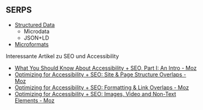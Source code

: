 ## SERPS

* [Structured Data](https://developers.google.com/structured-data)
	* Microdata
	* JSON+LD
* [Microformats](https://microformats.org)

Interessante Artikel zu SEO und Accessibility
* [What You Should Know About Accessibility + SEO, Part I: An Intro - Moz](https://moz.com/blog/accessibility-seo-1)
* [Optimizing for Accessibility + SEO: Site & Page Structure Overlaps - Moz](https://moz.com/blog/global-accessibility-awareness-day)
* [Optimizing for Accessibility + SEO: Formatting & Link Overlaps - Moz](https://moz.com/blog/seo-accessibility-formatting-and-links)
* [Optimizing for Accessibility + SEO: Images, Video and Non-Text Elements - Moz](https://moz.com/blog/seo-accessibility-images-video)